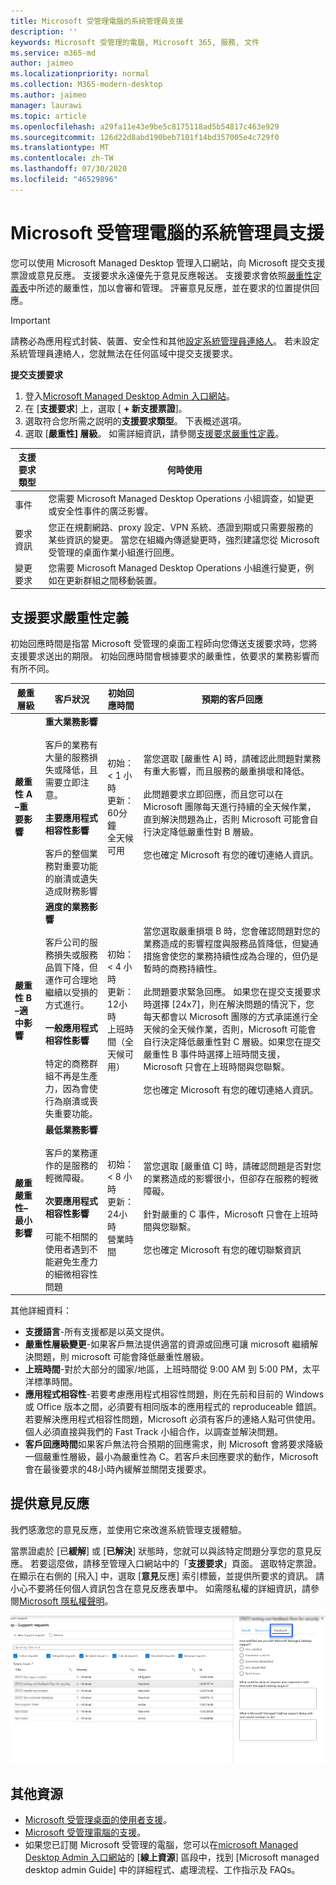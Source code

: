 ```yaml
---
title: Microsoft 受管理電腦的系統管理員支援
description: ''
keywords: Microsoft 受管理的電腦, Microsoft 365, 服務, 文件
ms.service: m365-md
author: jaimeo
ms.localizationpriority: normal
ms.collection: M365-modern-desktop
ms.author: jaimeo
manager: laurawi
ms.topic: article
ms.openlocfilehash: a29fa11e43e9be5c8175118ad5b54817c463e929
ms.sourcegitcommit: 126d22d8abd190beb7101f14bd357005e4c729f0
ms.translationtype: MT
ms.contentlocale: zh-TW
ms.lasthandoff: 07/30/2020
ms.locfileid: "46529896"
---
```

# <a name="admin-support-for-microsoft-managed-desktop"></a>Microsoft 受管理電腦的系統管理員支援

您可以使用 Microsoft Managed Desktop 管理入口網站，向 Microsoft 提交支援票證或意見反應。 支援要求永遠優先于意見反應報送。 支援要求會依照[嚴重性定義表](#sev)中所述的嚴重性，加以會審和管理。 評審意見反應，並在要求的位置提供回應。 

>[!IMPORTANT]
>請務必為應用程式封裝、裝置、安全性和其他[設定系統管理員連絡人](../get-started/add-admin-contacts.md)。 若未設定系統管理員連絡人，您就無法在任何區域中提交支援要求。

**提交支援要求**
1. 登入[Microsoft Managed Desktop Admin 入口網站](https://aka.ms/mwaasportal)。 
2. 在 [**支援要求**] 上，選取 [ **+ 新支援票證**]。
3. 選取符合您所需之説明的**支援要求類型**。 下表概述選項。 
4. 選取 [**嚴重性] 層級**。 如需詳細資訊，請參閱[支援要求嚴重性定義](#sev)。 

支援要求類型 | 何時使用
--- | ---
事件 | 您需要 Microsoft Managed Desktop Operations 小組調查，如變更或安全性事件的廣泛影響。
要求資訊 | 您正在規劃網路、proxy 設定、VPN 系統、憑證到期或只需要服務的某些資訊的變更。 當您在組織內傳遞變更時，強烈建議您從 Microsoft 受管理的桌面作業小組進行回應。
變更要求 | 您需要 Microsoft Managed Desktop Operations 小組進行變更，例如在更新群組之間移動裝置。

<span id="sev" />

## <a name="support-request-severity-definitions"></a>支援要求嚴重性定義

初始回應時間是指當 Microsoft 受管理的桌面工程師向您傳送支援要求時，您將支援要求送出的期限。 初始回應時間會根據要求的嚴重性，依要求的業務影響而有所不同。

嚴重層級  | 客戶狀況 |  初始回應時間   | 預期的客戶回應
--- | --- | --- | ---
**嚴重性 A –重要影響** |  **重大業務影響**<br><br>客戶的業務有大量的服務損失或降低，且需要立即注意。<br><br>**主要應用程式相容性影響**<br><br>客戶的整個業務對重要功能的崩潰或遺失造成財務影響 | 初始： < 1 小時<br>更新：60分鐘<br>全天候可用 | 當您選取 [嚴重性 A] 時，請確認此問題對業務有重大影響，而且服務的嚴重損壞和降低。 <br><br>此問題要求立即回應，而且您可以在 Microsoft 團隊每天進行持續的全天候作業，直到解決問題為止，否則 Microsoft 可能會自行決定降低嚴重性對 B 層級。<br><br> 您也確定 Microsoft 有您的確切連絡人資訊。 
**嚴重性 B –適中影響** |  **適度的業務影響**<br><br>客戶公司的服務損失或服務品質下降，但運作可合理地繼續以受損的方式進行。<br><br>**一般應用程式相容性影響**<br><br>特定的商務群組不再是生產力，因為會使行為崩潰或喪失重要功能。 |  初始： < 4 小時<br>更新：12小時<br>上班時間（全天候可用） | 當您選取嚴重損壞 B 時，您會確認問題對您的業務造成的影響程度與服務品質降低，但變通措施會使您的業務持續性成為合理的，但仍是暫時的商務持續性。 <br><br>此問題要求緊急回應。 如果您在提交支援要求時選擇 [24x7]，則在解決問題的情況下，您每天都會以 Microsoft 團隊的方式承諾進行全天候的全天候作業，否則，Microsoft 可能會自行決定降低嚴重性對 C 層級。如果您在提交嚴重性 B 事件時選擇上班時間支援，Microsoft 只會在上班時間與您聯繫。<br><br>您也確定 Microsoft 有您的確切連絡人資訊。
**嚴重嚴重性–最小影響** |   **最低業務影響**<br><br> 客戶的業務運作的是服務的輕微障礙。<br><br>**次要應用程式相容性影響**<br><br>可能不相關的使用者遇到不能避免生產力的細微相容性問題 |    初始： < 8 小時<br>更新：24小時<br>營業時間  | 當您選取 [嚴重值 C] 時，請確認問題是否對您的業務造成的影響很小，但卻存在服務的輕微障礙。<br><br>針對嚴重的 C 事件，Microsoft 只會在上班時間與您聯繫。<br><br>您也確定 Microsoft 有您的確切聯繫資訊

其他詳細資料：
- **支援語言**-所有支援都是以英文提供。
- **嚴重性層級變更**-如果客戶無法提供適當的資源或回應可讓 microsoft 繼續解決問題，則 microsoft 可能會降低嚴重性層級。 
- **上班時間**-對於大部分的國家/地區，上班時間從 9:00 AM 到 5:00 PM，太平洋標準時間。
- **應用程式相容性**-若要考慮應用程式相容性問題，則在先前和目前的 Windows 或 Office 版本之間，必須要有相同版本的應用程式的 reproduceable 錯誤。 若要解決應用程式相容性問題，Microsoft 必須有客戶的連絡人點可供使用。 個人必須直接與我們的 Fast Track 小組合作，以調查並解決問題。
- **客戶回應時間**如果客戶無法符合預期的回應需求，則 Microsoft 會將要求降級一個嚴重性層級，最小為嚴重性為 C。若客戶未回應要求的動作，Microsoft 會在最後要求的48小時內緩解並關閉支援要求。

## <a name="provide-feedback"></a>提供意見反應

我們感激您的意見反應，並使用它來改進系統管理支援體驗。

當票證處於 [已**緩解**] 或 [**已解決**] 狀態時，您就可以與該特定問題分享您的意見反應。 若要這麼做，請移至管理入口網站中的「**支援要求**」頁面。 選取特定票證。 在顯示在右側的 [飛入] 中，選取 [**意見**反應] 索引標籤，並提供所要求的資訊。 請小心不要將任何個人資訊包含在意見反應表單中。 如需隱私權的詳細資訊，請參閱[Microsoft 隱私權聲明](https://privacy.microsoft.com/privacystatement)。

![意見反應表單](../../media/feedback_form.png)



## <a name="additional-resources"></a>其他資源
- [Microsoft 受管理桌面的使用者支援](end-user-support.md)。 
- [Microsoft 受管理電腦的支援](../service-description/support.md)。 
- 如果您已訂閱 Microsoft 受管理的電腦，您可以在[microsoft Managed Desktop Admin 入口網站](https://aka.ms/mwaasportal)的 [**線上資源**] 區段中，找到 [Microsoft managed desktop admin Guide] 中的詳細程式、處理流程、工作指示及 FAQs。
